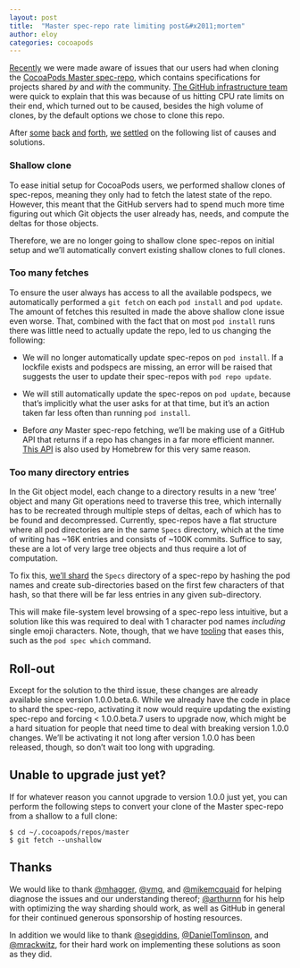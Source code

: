 ```yaml
---
layout: post
title:  "Master spec-repo rate limiting post&#x2011;mortem"
author: eloy
categories: cocoapods
---
```


[Recently](https://github.com/CocoaPods/CocoaPods/issues/4989) we were made aware of issues that our users had when
cloning the [CocoaPods Master spec-repo](https://github.com/CocoaPods/Specs), which contains specifications for projects
shared _by_ and _with_ the community.
[The GitHub infrastructure team](https://github.com/CocoaPods/CocoaPods/issues/4989#issuecomment-193772935) were quick
to explain that this was because of us hitting CPU rate limits on their end, which turned out to be caused, besides the
high volume of clones, by the default options we chose to clone this repo.

<!-- more -->

After
[some](https://github.com/CocoaPods/CocoaPods/issues/4989#issuecomment-193772935)
[back](https://github.com/CocoaPods/CocoaPods/issues/4989#issuecomment-193810378)
[and](https://github.com/CocoaPods/CocoaPods/issues/4989#issuecomment-193835710)
[forth](https://github.com/CocoaPods/CocoaPods/issues/4989#issuecomment-193838934),
[we](https://github.com/CocoaPods/CocoaPods/issues/4989#issuecomment-193869281)
[settled](https://github.com/CocoaPods/CocoaPods/issues/4989#issuecomment-193875012)
on the following list of causes and solutions.

### Shallow clone

To ease initial setup for CocoaPods users, we performed shallow clones of spec-repos, meaning they only had to fetch the
latest state of the repo. However, this meant that the GitHub servers had to spend much more time figuring out which Git
objects the user already has, needs, and compute the deltas for those objects.

Therefore, we are no longer going to shallow clone spec-repos on initial setup and we’ll automatically convert existing
shallow clones to full clones.

### Too many fetches

To ensure the user always has access to all the available podspecs, we automatically performed a `git fetch` on each
`pod install` and `pod update`. The amount of fetches this resulted in made the above shallow clone issue even worse.
That, combined with the fact that on most `pod install` runs there was little need to actually update the repo, led to
us changing the following:

- We will no longer automatically update spec-repos on `pod install`. If a lockfile exists and podspecs are missing, an
  error will be raised that suggests the user to update their spec-repos with `pod repo update`.

- We will still automatically update the spec-repos on `pod update`, because that’s implicitly what the user asks for at
  that time, but it’s an action taken far less often than running `pod install`.

- Before _any_ Master spec-repo fetching, we’ll be making use of a GitHub API that returns if a repo has changes in a
  far more efficient manner. [This API](https://developer.github.com/changes/2016-02-24-commit-reference-sha-api) is
  also used by Homebrew for this very same reason.

### Too many directory entries

In the Git object model, each change to a directory results in a new ‘tree’ object and many Git operations need to
traverse this tree, which internally has to be recreated through multiple steps of deltas, each of which has to be found
and decompressed. Currently, spec-repos have a flat structure where all pod directories are in the same `Specs`
directory, which at the time of writing has ~16K entries and consists of ~100K commits. Suffice to say, these are a lot
of very large tree objects and thus require a lot of computation.

To fix this, [we’ll shard](https://github.com/CocoaPods/cocoapods-repo-shard) the `Specs` directory of a spec-repo by
hashing the pod names and create sub-directories based on the first few characters of that hash, so that there will be
far less entries in any given sub-directory.

This will make file-system level browsing of a spec-repo less intuitive, but a solution like this was required to deal
with 1 character pod names _including_ single emoji characters. Note, though, that we have
[tooling](https://guides.cocoapods.org/terminal/commands.html#group_specifications) that eases this, such as the
`pod spec which` command.

## Roll-out

Except for the solution to the third issue, these changes are already available since version 1.0.0.beta.6. While we
already have the code in place to shard the spec-repo, activating it now would require updating the existing spec-repo
and forcing < 1.0.0.beta.7 users to upgrade now, which might be a hard situation for people that need time to deal with
breaking version 1.0.0 changes. We’ll be activating it not long after version 1.0.0 has been released, though, so don’t
wait too long with upgrading.

## Unable to upgrade just yet?

If for whatever reason you cannot upgrade to version 1.0.0 just yet, you can perform the following steps to convert your
clone of the Master spec-repo from a shallow to a full clone:

    $ cd ~/.cocoapods/repos/master
    $ git fetch --unshallow

## Thanks

We would like to thank [@mhagger](https://github.com/mhagger), [@vmg](https://github.com/vmg), and
[@mikemcquaid](https://github.com/mikemcquaid) for helping diagnose the issues and our understanding thereof;
[@arthurnn](https://github.com/arthurnn) for his help with optimizing the way sharding should work, as well as GitHub in
general for their continued generous sponsorship of hosting resources.

In addition we would like to thank [@segiddins](https://github.com/segiddins),
[@DanielTomlinson](https://github.com/DanielTomlinson), and [@mrackwitz](https://github.com/mrackwitz), for their hard
work on implementing these solutions as soon as they did.

